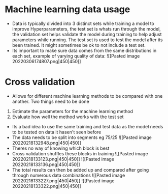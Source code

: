 # Machine learning data usage
- Data is typically divided into 3 distinct sets while training a model to improve Hyperparameters, the test set is whats run through the model, the validation set helps validate the model during training to help adjust parameters while running. The test set is used to test the model after its been trained. It might sometimes be ok to not include a test set.
- Its important to make sure data comes from the same distributions in each set, example of varying quality of data:
![[Pasted image 20220306174807.png|450|450]]

# Cross validation
- Allows for different machine learning methods to be compared with one another. Two things need to be done
1. Estimate the parameters for the machine learning method
2. Evaluate how well the method works with the test set
- Its a bad idea to use the same training and test data as the model needs to be tested on data it hasen't seen before
- The data needs to be split into segments eg 75/25
![[Pasted image 20220218132948.png|450|450]]
- Theres no way of knowing which block is best
- Cross validation shuffles these blocks in training
![[Pasted image 20220218133123.png|450|450]]
![[Pasted image 20220218133136.png|450|450]]
- The total results can then be added up and compared after going through numerous data combinations
![[Pasted image 20220218133227.png|450|450]]
![[Pasted image 20220218133322.png|450|450]]